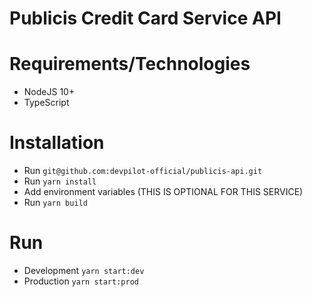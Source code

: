 # Publicis Credit Card Service API

# Requirements/Technologies
-	NodeJS 10+
-   TypeScript

# Installation
-  Run `git@github.com:devpilot-official/publicis-api.git`
-  Run `yarn install`
-  Add environment variables (THIS IS OPTIONAL FOR THIS SERVICE)
-  Run `yarn build`

# Run
-   Development `yarn start:dev`
-   Production `yarn start:prod`